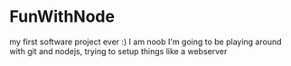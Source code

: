 FunWithNode
===========

my first software project ever :) I am noob 
I'm going to be playing around with git and nodejs, trying to setup things like a webserver
